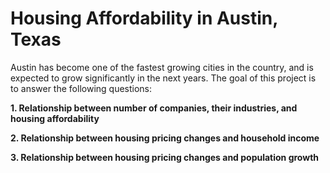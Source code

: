 # Housing Affordability in Austin, Texas

Austin has become one of the fastest growing cities in the country, and is expected to grow significantly in the next years. The goal of this project is to answer the following questions:

**1. Relationship between number of companies, their industries, and housing affordability**

**2. Relationship between housing pricing changes and household income**

**3. Relationship between housing pricing changes and population growth**
